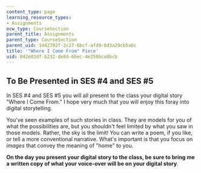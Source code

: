 ```yaml
---
content_type: page
learning_resource_types:
- Assignments
ocw_type: CourseSection
parent_title: Assignments
parent_type: CourseSection
parent_uid: 1442702f-2c27-6bcf-afd9-8d3a29cb5a6c
title: '"Where I Come From" Piece'
uid: 842e03df-b232-de8d-6bec-4e250bca0bcb
---
```


To Be Presented in SES #4 and SES #5
------------------------------------

In SES #4 and SES #5 you will all present to the class your digital story "Where I Come From." I hope very much that you will enjoy this foray into digital storytelling.

You've seen examples of such stories in class. They are models for you of what the possibilities are, but you shouldn't feel limited by what you saw in those models. Rather, the sky is the limit! You can write a poem, if you like, or tell a more conventional narrative. What's important is that you focus on _images_ that convey the meaning of "home" to you.

**On the day you present your digital story to the class, be sure to bring me a written copy of what your voice-over will be on your digital story**.